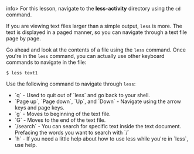 
info> For this lesson, navigate to the **less-activity** directory using the `cd` command.

If you are viewing text files larger than a simple output, `less` is more. The text is displayed in a paged manner, so you can navigate through a text file page by page. 

Go ahead and look at the contents of a file using the `less` command. Once you're in the `less` command, you can actually use other keyboard commands to navigate in the file:

```
$ less text1
```

Use the following command to navigate through `less`: 

<ul>
<li>`q` - Used to quit out of `less` and go back to your shell.</li>
<li>`Page up`, `Page down`, `Up`, and `Down` - Navigate using the arrow keys and page keys.</li>
<li>`g` - Moves to beginning of the text file.</li>
<li>`G` - Moves to the end of the text file.</li>
<li>`/search` - You can search for specific text inside the text document. Prefacing the words you want to search with `/`</li>
<li>`h` - If you need a little help about how to use less while you're in `less`, use help.</li>
</ul>

